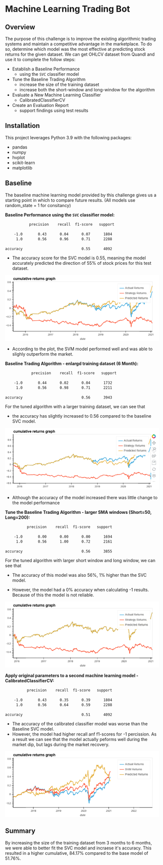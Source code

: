 # Machine Learning Trading Bot

## Overview
The purpose of this challenge is to improve the existing algorithmic trading systems and maintain a competitive advantage in the marketplace. To do so, determine which model was the most effective at predicting stock returns for the given dataset.
We can get OHLCV dataset from Quandl and use it to complete the follow steps:

* Establish a Baseline Performance 
   - using the `SVC` classifier model
* Tune the Baseline Trading Algorithm 
   - increase the size of the training dataset
   - increase both the short-window and long-window for the algorithm
* Evaluate a New Machine Learning Classifier
   - CalibratedClassifierCV
* Create an Evaluation Report
   - support findings using test results
   
## Installation

This project leverages Python 3.9 with the following packages:

+ pandas
+ numpy
+ hvplot
+ scikit-learn
+ matplotlib

## Baseline

The baseline machine learning model provided by this challenge gives us a starting point in which to compare future results. (All models use random_state = 1 for consitancy)

**Baseline Performance using the `SVC` classifier model:**

               precision    recall  f1-score   support

        -1.0       0.43      0.04      0.07      1804
         1.0       0.56      0.96      0.71      2288

    accuracy                           0.55      4092
    

  * The accuracy score for the SVC model is 0.55, meaning the model accurately predicted the direction of 55% of stock prices for this test dataset.
 
![actual_vs_strategy_returns](baseline.png)

  * According to the plot, the SVM model performed well and was able to slighly outperform the market. 

**Baseline Trading Algorithm - enlargd training dataset (6 Month):**
                 
                precision    recall  f1-score   support

        -1.0       0.44      0.02      0.04      1732
         1.0       0.56      0.98      0.71      2211

    accuracy                           0.56      3943
   

  For the tuned algorithm with a larger training dataset, we can see that 
  * the accuracy has slightly increased to 0.56 compared to the baseline SVC model. 
  
![actual_vs_strategy_returns_tuned_period](test1.png)

  * Although the accuracy of the model increased there was little change to the model performance
  
  
**Tune the Baseline Trading Algorithm - larger SMA windows (Short=50, Long=200):**

              precision    recall  f1-score   support

        -1.0       0.00      0.00      0.00      1694
         1.0       0.56      1.00      0.72      2161

    accuracy                           0.56      3855
    
  
  For the tuned algorithm with larger short window and long window, we can see that 
  * The accuracy of this model was also 56%, 1% higher than the SVC model. 

  * However, the model had a 0% accuracy when calculating -1 results. Because of this the model is not reliable. 
  


![actual_vs_strategy_returns_tuned_window](test2.png)

  
**Apply original parameters to a second machine learning model - CalibratedClassifierCV:**

              precision    recall  f1-score   support

        -1.0       0.43      0.35      0.39      1804
         1.0       0.56      0.64      0.59      2288

    accuracy                           0.51      4092
    
  * The accuracy of the calibrated classifier model was worse than the Baseline SVC model. 
  * However, the model had higher recall anf f1-scores for -1 percission. As a result we can see that the model actually peforms well during the market dip, but lags during the market recovery.
  
![actual_vs_strategy_returns_lr](test3.png)

  
## Summary

By increasing the size of the training dataset from 3 months to 6 months, we were able to better fit the SVC model and incraese it's accuracy. This resulted in a higher cumulative, 84.17% compared to the base model of 51.76%. 
